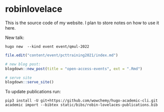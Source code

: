 
<!-- README.md is generated from README.Rmd. Please edit that file -->

# robinlovelace

This is the source code of my website. I plan to store notes on how to
use it here.

New talk:

    hugo new  --kind event event/qmul-2022

``` r
file.edit("content/event/pcttraining2021/index.md")

# new blog post:
blogdown::new_post(title = "open-access-events", ext = ".Rmd")

# serve site
blogdown::serve_site()
```

To update publications run:

    pip3 install -U git+https://github.com/wowchemy/hugo-academic-cli.git
    academic import --bibtex static/bibs/robin-lovelaces-publications.bib
